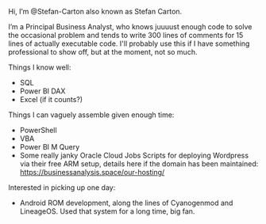 Hi, I’m @Stefan-Carton also known as Stefan Carton.

I’m a Principal Business Analyst, who knows juuuust enough code to solve the occasional problem and tends to write 300 lines of comments for 15 lines of actually executable code. 
I'll probably use this if I have something professional to show off, but at the moment, not so much.


Things I know well:
- SQL
- Power BI DAX
- Excel (if it counts?)

Things I can vaguely assemble given enough time:
- PowerShell
- VBA
- Power BI M Query 
- Some really janky Oracle Cloud Jobs Scripts for deploying Wordpress via their free ARM setup, details here if the domain has been maintained: https://businessanalysis.space/our-hosting/

Interested in picking up one day:
- Android ROM development, along the lines of Cyanogenmod and LineageOS. Used that system for a long time, big fan.
